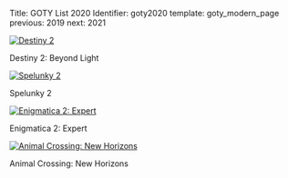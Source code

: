 Title: GOTY List 2020
Identifier: goty2020
template: goty_modern_page
previous: 2019
next: 2021

<article class="lol-2020">
  <section class="tile">
    <a href="https://www.bungie.net/7/en/Destiny/Buy/beyondlight?ciid=48001">
      <img
        src="{static}/media/goty2020/destiny_2_beyond_light.jpg"
        alt="Destiny 2"
        title="Destiny 2"
      >
    </a>
    <p>Destiny 2: Beyond Light</p>
  </section>
  <section class="tile">
    <a href="https://store.steampowered.com/app/418530/Spelunky_2/">
      <img
        src="{static}/media/goty2020/spelunky_2.jpg"
        alt="Spelunky 2"
        title="Spelunky 2"
      >
    </a>
    <p>Spelunky 2</p>
  </section>
  <section class="tile">
    <a href="https://www.curseforge.com/minecraft/modpacks/enigmatica2expert/screenshots">
      <img
        src="{static}/media/goty2020/enigmatica_2_expert.jpg"
        alt="Enigmatica 2: Expert"
        title="Enigmatica 2: Expert"
      >
    </a>
    <p>Enigmatica 2: Expert</p>
  </section>
  <section class="tile">
    <a href="https://www.nintendo.com/games/detail/animal-crossing-new-horizons-switch/">
      <img
        src="{static}/media/goty2020/acnh.jpg"
        alt="Animal Crossing: New Horizons"
        title="Animal Crossing: New Horizons"
      >
    </a>
    <p>Animal Crossing: New Horizons</p>
  </section>

</article>
